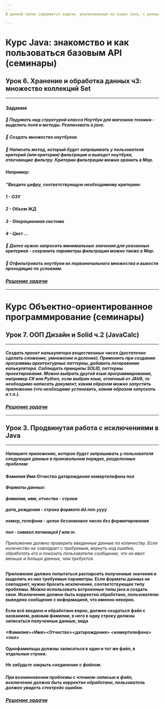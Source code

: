 ```yaml
---
---
В данной папке содержатся задачи, реализованные на языке Java, с разных курсов GeekBrains

---
```

# Курс Java: знакомство и как пользоваться базовым API (семинары)
## Урок 6. Хранение и обработка данных ч3: множество коллекций Set 
---


### Задание

##### 📌 Подумать над структурой класса Ноутбук для магазина техники - выделить поля и методы. Реализовать в java.
##### 📌 Создать множество ноутбуков.
##### 📌 Написать метод, который будет запрашивать у пользователя критерий (или критерии) фильтрации и выведет ноутбуки, отвечающие фильтру. Критерии фильтрации можно хранить в Map. 
##### _Например:_
##### _“Введите цифру, соответствующую необходимому критерию:_
##### _1 - ОЗУ_
##### _2 - Объем ЖД_
##### _3 - Операционная система_
##### _4 - Цвет …_
##### 📌 Далее нужно запросить минимальные значения для указанных критериев - сохранить параметры фильтрации можно также в Map.
##### 📌 Отфильтровать ноутбуки их первоначального множества и вывести проходящие по условиям.

### _[Решение задачи](https://github.com/MihaylovaEA/Java/tree/main/untitled/src/HW6_Control)_


---
# Курс Объектно-ориентированное программирование (семинары)

## Урок 7. ООП Дизайн и Solid ч.2 (JavaCalc)
---

##### Создать проект калькулятора вещественных чисел (достаточно сделать сложение, умножение и деление). Применить при создании программы архитектурные паттерны, добавить логирование калькулятора. Соблюдать принципы SOLID, паттерны проектирования. Можно выбрать другой язык программирования, например C# или Python, если выбран язык, отличный от JAVA, то необходимо написать документ, каким образом можно запустить приложение (что необходимо установить, каким образом запускать и т.п.).

### _[Решение задачи](https://github.com/MihaylovaEA/Java/tree/main/untitled/src/JavaCalc)_


---
## Урок 3. Продвинутая работа с исключениями в Java
---
##### Напишите приложение, которое будет запрашивать у пользователя следующие данные в произвольном порядке, разделенные пробелом:
#### Фамилия Имя Отчество датарождения номертелефона пол 
#### _Форматы данных:_
#### _фамилия, имя, отчество - строки_
#### _дата_рождения - строка формата dd.mm.yyyy_
#### _номер_телефона - целое беззнаковое число без форматирования_ 
#### _пол - символ латиницей f или m._ 
###### Приложение должно проверить введенные данные по количеству. Если количество не совпадает с требуемым, вернуть код ошибки, обработать его и показать пользователю сообщение, что он ввел меньше и больше данных, чем требуется.

#### Приложение должно попытаться распарсить полученные значения и выделить из них требуемые параметры. Если форматы данных не совпадают, нужно бросить исключение, соответствующее типу проблемы. Можно использовать встроенные типы java и создать свои. Исключение должно быть корректно обработано, пользователю выведено сообщение с информацией, что именно неверно.

#### Если всё введено и обработано верно, должен создаться файл с названием, равным фамилии, в него в одну строку должны записаться полученные данные, вида
#### <Фамилия><Имя><Отчество><датарождения> <номертелефона><пол>
#### Однофамильцы должны записаться в один и тот же файл, в отдельные строки.

##### __Не забудьте закрыть соединение с файлом.__
##### При возникновении проблемы с чтением-записью в файл, исключение должно быть корректно обработано, пользователь должен увидеть стектрейс ошибки.

### _[Решение задачи]([https://github.com/MihaylovaEA/Java/tree/main/Java_Exception_HW3_Control)_
